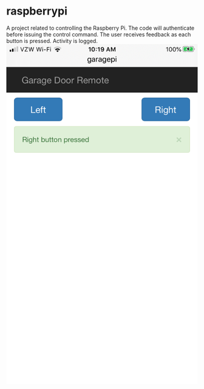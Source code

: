 # raspberrypi
A project related to controlling the Raspberry Pi.
The code will authenticate before issuing the control command.
The user receives feedback as each button is pressed.
Activity is logged.
![](webapp/static/snapshot.png)
